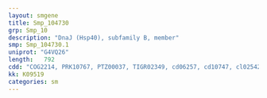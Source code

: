 ```yaml
---
layout: smgene
title: Smp_104730
grp: Smp_10
description: "DnaJ (Hsp40), subfamily B, member"
smp: Smp_104730.1
uniprot: "G4VQ26"
length:   792
cdd: "COG2214, PRK10767, PTZ00037, TIGR02349, cd06257, cd10747, cl02542, cl21722, pfam00226, pfam01556, smart00271"
kk: K09519
categories: sm
---
```

